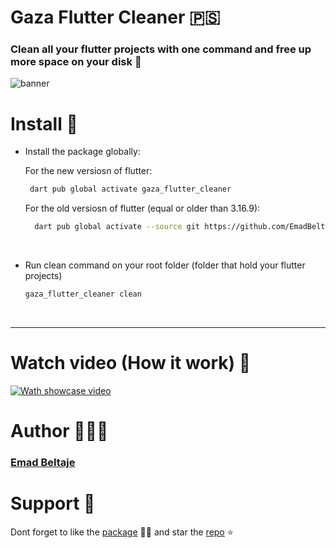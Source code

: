 # Gaza Flutter Cleaner 🇵🇸
### Clean all your flutter projects with one command and free up more space on your disk 🚀

![banner](https://github.com/user-attachments/assets/0b51abfc-395b-4be6-a382-4ee90ef54f84)


# Install 🍉
- Install the package globally:

  For the new versiosn of flutter:
   ```bash
    dart pub global activate gaza_flutter_cleaner
    ```
  For the old versiosn of flutter (equal or older than 3.16.9):
  ```bash
    dart pub global activate --source git https://github.com/EmadBeltaje/gaza_flutter_cleaner.git --git-ref support_old_flutter_versions
  ```
</br>

- Run clean command on your root folder (folder that hold your flutter projects)

  ```bash
  gaza_flutter_cleaner clean
  ```

</br>

---

# Watch video (How it work) 🎥
[![Wath showcase video](https://img.youtube.com/vi/GMLD5upH-nM/0.jpg)](https://www.youtube.com/watch?v=GMLD5upH-nM)

# Author 👨🏻‍💻
### [Emad Beltaje](https://github.com/EmadBeltaje)

# Support 🧡
Dont forget to like the [package](https://pub.dev/packages/gaza_flutter_cleaner) 👍🏻
and star the [repo](https://github.com/EmadBeltaje/gaza_flutter_cleaner) ⭐️